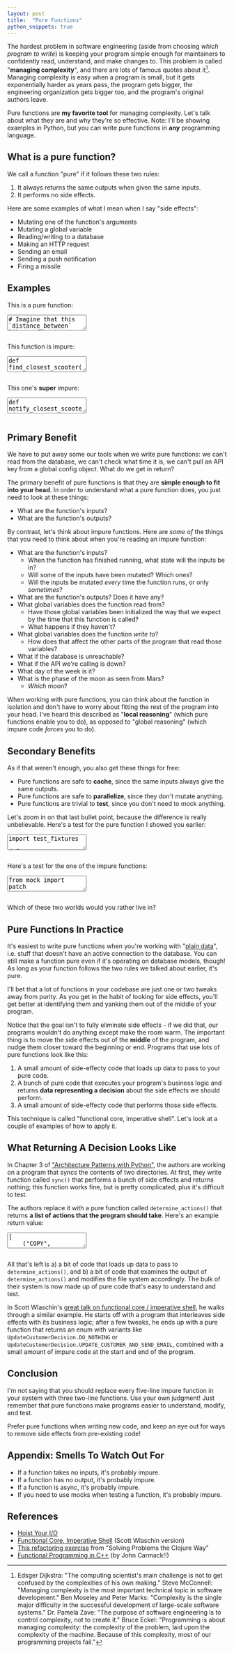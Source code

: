 ```yaml
---
layout: post
title:  "Pure Functions"
python_snippets: true
---
```


The hardest problem in software engineering (aside from choosing _which program to write_) is keeping your program simple enough for maintainers to confidently read, understand, and make changes to. This problem is called "**managing complexity**", and there are lots of famous quotes about it[^1]. Managing complexity is easy when a program is small, but it gets exponentially harder as years pass, the program gets bigger, the engineering organization gets bigger too, and the program's original authors leave.

Pure functions are **my favorite tool** for managing complexity. Let's talk about what they are and why they're so effective. Note: I'll be showing examples in Python, but you can write pure functions in **any** programming language.

## What is a pure function?

We call a function "pure" if it follows these two rules:
1. It always returns the same outputs when given the same inputs.
2. It performs no side effects.

Here are some examples of what I mean when I say "side effects":

* Mutating one of the function's arguments
* Mutating a global variable
* Reading/writing to a database
* Making an HTTP request
* Sending an email
* Sending a push notification
* Firing a missile

## Examples

This is a pure function:

<textarea class="hidden">
# Imagine that this `distance_between` library function is also pure.
from some_library import distance_between

def find_closest_scooter(
    scooters: list[Scooter], point: Point
) -> Scooter | None:
    """Returns the closest Scooter to `point`."""
    if not scooters:
        return None

    distances = [
        distance_between(scooter.location, point)
        for scooter in scooters
    ]

    closest_scooter, smallest_distance = min(
        zip(scooters, distances),
        key=lambda scooter, distance: distance
    )

    return closest_scooter
</textarea>
<pre class="cm-s-friendship-bracelet"></pre>

This function is impure:

<textarea class="hidden">
def find_closest_scooter(
    scooters: list[Scooter], point: Point
) -> Scooter | None:
    """Returns the closest Scooter to `point`."""
    if not scooters:
        return None

    for scooter in scooters:
        # XXX: Mutating an input is a side effect!
        scooter.distance = distance_between(scooter.location, point)

    closest_scooter = min(
        scooters,
        key=lambda scooter: scooter.distance
    )

    return closest_scooter
</textarea>
<pre class="cm-s-friendship-bracelet"></pre>

This one's **super** impure:

<textarea class="hidden">
def notify_closest_scooter(
    conn: DatabaseConnection, point: Point
) -> None:
    """Sends the user an email about the closest scooter to `point`."""

    # XXX: Reading from the database is a side effect!
    scooters = conn.get_some_scooters_near_point(point)

    if not scooters:
        return

    distances = [
        distance_between(scooter.location, point)
        for scooter in scooters
    ]

    closest_scooter, smallest_distance = min(
        zip(scooters, distances),
        key=lambda scooter, distance: distance
    )

    # XXX: Reading from a global variable violates rule 1!
    email = REQUEST["user_email"]

    # XXX: Sending an email is a side effect!
    send_closest_scooter_email_to_user(email, closest_scooter)
</textarea>
<pre class="cm-s-friendship-bracelet"></pre>

## Primary Benefit

We have to put away some our tools when we write pure functions: we can't read from the database, we can't check what time it is, we can't pull an API key from a global config object. What do we get in return?

The primary benefit of pure functions is that they are **simple enough to fit into your head**. In order to understand what a pure function does, you just need to look at these things:

* What are the function's inputs?
* What are the function's outputs?

By contrast, let's think about impure functions. Here are *some of* the things that you need to think about when you're reading an impure function:

* What are the function's inputs?
    * When the function has finished running, what state will the inputs be in?
    * Will some of the inputs have been mutated? Which ones?
    * Will the inputs be mutated _every_ time the function runs, or only _sometimes_?
* What are the function's outputs? Does it have any?
* What global variables does the function read from?
    * Have those global variables been initialized the way that we expect by the time that this function is called?
    * What happens if they haven't?
* What global variables does the function *write to*?
    * How does that affect the other parts of the program that read those variables?
* What if the database is unreachable?
* What if the API we're calling is down?
* What day of the week is it?
* What is the phase of the moon as seen from Mars?
    * _Which_ moon?

When working with pure functions, you can think about the function in isolation and don't have to worry about fitting the rest of the program into your head. I've heard this described as "**local reasoning**" (which pure functions enable you to do), as opposed to "global reasoning" (which impure code *forces* you to do).

## Secondary Benefits

As if that weren't enough, you also get these things for free:

* Pure functions are safe to **cache**, since the same inputs always give the same outputs.
* Pure functions are safe to **parallelize**, since they don't mutate anything.
* Pure functions are trivial to **test**, since you don't need to mock anything.

Let's zoom in on that last bullet point, because the difference is really unbelievable. Here's a test for the pure function I showed you earlier:

<textarea class="hidden">
import test_fixtures

def test_find_closest_scooter():
    scooters = [
        test_fixtures.SCOOTER_IN_MIDDLE_OF_OCEAN,
        test_fixtures.SCOOTER_IN_SOUTHEAST_PORTLAND,
        test_fixtures.SCOOTER_IN_TORONTO_CANADA
    ]

    point = test_fixtures.DOWNTOWN_PORTLAND

    assert_equal(
        find_closest_scooter(scooters, point),
        test_fixtures.SCOOTER_IN_SOUTHEAST_PORTLAND
    )
</textarea>
<pre class="cm-s-friendship-bracelet"></pre>

Here's a test for the one of the impure functions:

<textarea class="hidden">
from mock import patch

import test_fixtures
from scooters import notify

@patch.object(
    notify,
    "REQUEST",
    {"user_email": "jrheard@zombo.com"}
)
@patch.object(
    notify,
    "send_closest_scooter_email_to_user"
)
def test_notify_closest_scooter(send_email_mock, _request_mock):
    conn = test_fixtures.get_database_connection()

    scooters = [
        test_fixtures.SCOOTER_IN_MIDDLE_OF_OCEAN,
        test_fixtures.SCOOTER_IN_SOUTHEAST_PORTLAND,
        test_fixtures.SCOOTER_IN_TORONTO_CANADA
    ]

    point = test_fixtures.DOWNTOWN_PORTLAND

    with patch.object(
        conn,
        "get_some_scooters_near_point",
        return_value=scooters
    ):
        notify_closest_scooter(conn, point)

    send_email_mock.assert_called_once_with(
        "jrheard@zombo.com",
        test_fixtures.SCOOTER_IN_SOUTHEAST_PORTLAND
    )
</textarea>
<pre class="cm-s-friendship-bracelet"></pre>

Which of these two worlds would you rather live in?

## Pure Functions In Practice

It's easiest to write pure functions when you're working with "[plain data](https://blog.jrheard.com/book-report-architecture-patterns-python#value-objects)", i.e. stuff that doesn't have an active connection to the database. You can still make a function pure even if it's operating on database models, though! As long as your function follows the two rules we talked about earlier, it's pure.

I'll bet that a lot of functions in your codebase are just one or two tweaks away from purity. As you get in the habit of looking for side effects, you'll get better at identifying them and yanking them out of the middle of your program.

Notice that the goal isn't to fully eliminate side effects - if we did that, our programs wouldn't do anything except make the room warm. The important thing is to move the side effects out of the **middle** of the program, and nudge them closer toward the beginning or end. Programs that use lots of pure functions look like this:

1. A small amount of side-effecty code that loads up data to pass to your pure code.
2. A bunch of pure code that executes your program's business logic and returns **data representing a decision** about the side effects we should perform.
3. A small amount of side-effecty code that performs those side effects.

This technique is called "functional core, imperative shell". Let's look at a couple of examples of how to apply it.

## What Returning A Decision Looks Like

In Chapter 3 of ["Architecture Patterns with Python"](https://blog.jrheard.com/book-report-architecture-patterns-python#pure-functions), the authors are working on a program that syncs the contents of two directories. At first, they write function called `sync()` that performs a bunch of side effects and returns nothing; this function works fine, but is pretty complicated, plus it's difficult to test.

The authors replace it with a pure function called `determine_actions()` that returns **a list of actions that the program should take**. Here's an example return value:

<textarea class="hidden">
[
    ("COPY", "sourcepath", "destpath"),
    ("MOVE", "old", "new"),
]
</textarea>
<pre class="cm-s-friendship-bracelet"></pre>

All that's left is a) a bit of code that loads up data to pass to `determine_actions()`, and b) a bit of code that examines the output of `determine_actions()` and modifies the file system accordingly. The bulk of their system is now made up of pure code that's easy to understand and test.

In Scott Wlaschin's [great talk on functional core / imperative shell](https://www.youtube.com/watch?v=P1vES9AgfC4), he walks through a similar example. He starts off with a program that interleaves side effects with its business logic; after a few tweaks, he ends up with a pure function that returns an enum with variants like `UpdateCustomerDecision.DO_NOTHING` or `UpdateCustomerDecision.UPDATE_CUSTOMER_AND_SEND_EMAIL`, combined with a small amount of impure code at the start and end of the program.

## Conclusion

I'm not saying that you should replace every five-line impure function in your system with three two-line functions. Use your own judgment! Just remember that pure functions make programs easier to understand, modify, and test.

Prefer pure functions when writing new code, and keep an eye out for ways to remove side effects from pre-existing code!


## Appendix: Smells To Watch Out For

* If a function takes no inputs, it's probably impure.
* If a function has no output, it's probably impure.
* If a function is async, it's probably impure.
* If you need to use mocks when testing a function, it's probably impure.

## References
* [Hoist Your I/O](https://www.youtube.com/watch?v=PBQN62oUnN8)
* [Functional Core, Imperative Shell](https://www.youtube.com/watch?v=P1vES9AgfC4) (Scott Wlaschin version)
* [This refactoring exercise](https://www.youtube.com/watch?v=vK1DazRK_a0&t=2368s) from "Solving Problems the Clojure Way"
* [Functional Programming in C++](https://archive.is/zPtaC) (by John Carmack!!)



[^1]: Edsger Dijkstra: "The computing scientist's main challenge is not to get confused by the complexities of his own making." Steve McConnell: "Managing complexity is the most important technical topic in software development." Ben Moseley and Peter Marks: "Complexity is the single major difficulty in the successful development of large-scale software systems." Dr. Pamela Zave: "The purpose of software engineering is to control complexity, not to create it." Bruce Eckel: "Programming is about managing complexity: the complexity of the problem, laid upon the complexity of the machine. Because of this complexity, most of our programming projects fail."
